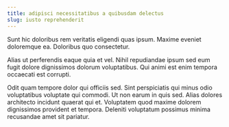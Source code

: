 ```yaml
---
title: adipisci necessitatibus a quibusdam delectus
slug: iusto reprehenderit
---
```


Sunt hic doloribus rem veritatis eligendi quas ipsum. Maxime eveniet doloremque ea. Doloribus quo consectetur.

Alias ut perferendis eaque quia et vel. Nihil repudiandae ipsum sed eum fugit dolore dignissimos dolorum voluptatibus. Qui animi est enim tempora occaecati est corrupti.

Odit quam tempore dolor qui officiis sed. Sint perspiciatis qui minus odio voluptatibus voluptate qui commodi. Ut non earum in quis sed. Alias dolores architecto incidunt quaerat qui et. Voluptatem quod maxime dolorem dignissimos provident et tempora. Deleniti voluptatum possimus minima recusandae amet sit pariatur.
